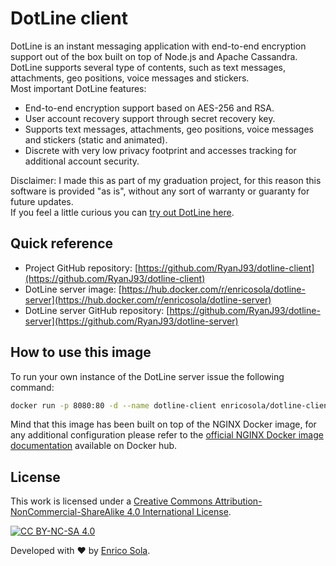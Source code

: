 # DotLine client

DotLine is an instant messaging application with end-to-end encryption support out of the box built on top of Node.js and Apache Cassandra. <br />
DotLine supports several type of contents, such as text messages, attachments, geo positions, voice messages and stickers.  <br />
Most important DotLine features:

- End-to-end encryption support based on AES-256 and RSA.
- User account recovery support through secret recovery key.
- Supports text messages, attachments, geo positions, voice messages and stickers (static and animated).
- Discrete with very low privacy footprint and accesses tracking for additional account security.

Disclaimer: I made this as part of my graduation project, for this reason this software is provided "as is", without any sort of warranty or guaranty for future updates. <br />
If you feel a little curious you can [try out DotLine here](https://dotline.enricosola.dev).

## Quick reference

- Project GitHub repository: [https://github.com/RyanJ93/dotline-client](https://github.com/RyanJ93/dotline-client)
- DotLine server image: [https://hub.docker.com/r/enricosola/dotline-server](https://hub.docker.com/r/enricosola/dotline-server)
- DotLine server GitHub repository: [https://github.com/RyanJ93/dotline-server](https://github.com/RyanJ93/dotline-server)

## How to use this image

To run your own instance of the DotLine server issue the following command:

````bash
docker run -p 8080:80 -d --name dotline-client enricosola/dotline-client:latest
````

Mind that this image has been built on top of the NGINX Docker image, for any additional configuration please refer to the [official NGINX Docker image documentation](https://hub.docker.com/_/nginx) available on Docker hub.

## License

This work is licensed under a
[Creative Commons Attribution-NonCommercial-ShareAlike 4.0 International License][cc-by-nc-sa].

[![CC BY-NC-SA 4.0][cc-by-nc-sa-image]][cc-by-nc-sa]

[cc-by-nc-sa]: http://creativecommons.org/licenses/by-nc-sa/4.0/
[cc-by-nc-sa-image]: https://licensebuttons.net/l/by-nc-sa/4.0/88x31.png
[cc-by-nc-sa-shield]: https://img.shields.io/badge/License-CC%20BY--NC--SA%204.0-lightgrey.svg

Developed with ❤️ by [Enrico Sola](https://www.enricosola.dev).